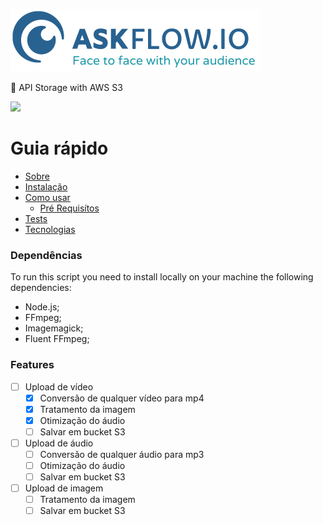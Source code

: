 <p>
  <a href="https://unform.dev">
    <img src="logo.png" height="100" width="400" alt="AskFlow" />
  </a>
</p>
<p>🚀 API Storage with AWS S3</p>
<img src="https://img.shields.io/static/v1?label=Version&message=1.0.0&color=286291&style=for-the-badge"/>

Guia rápido
=================
<!--ts-->
   * [Sobre](#Sobre)
   * [Instalação](#instalacao)
   * [Como usar](#como-usar)
      * [Pré Requisítos](#dependências)
   * [Tests](#testes)
   * [Tecnologias](#tecnologias)
<!--te-->
<!-- 
<h4> 
	🚧 Em construção...
</h4> -->

### Dependências

To run this script you need to install locally on your machine the following dependencies:
 * Node.js;
 * FFmpeg;
 * Imagemagick;
 * Fluent FFmpeg;

### Features
- [ ] Upload de vídeo
  - [x] Conversão de qualquer vídeo para mp4
  - [x] Tratamento da imagem
  - [x] Otimização do áudio
  - [ ] Salvar em bucket S3
- [ ] Upload de áudio
  - [ ] Conversão de qualquer áudio para mp3
  - [ ] Otimização do áudio
  - [ ] Salvar em bucket S3
- [ ] Upload de imagem
  - [ ] Tratamento da imagem
  - [ ] Salvar em bucket S3